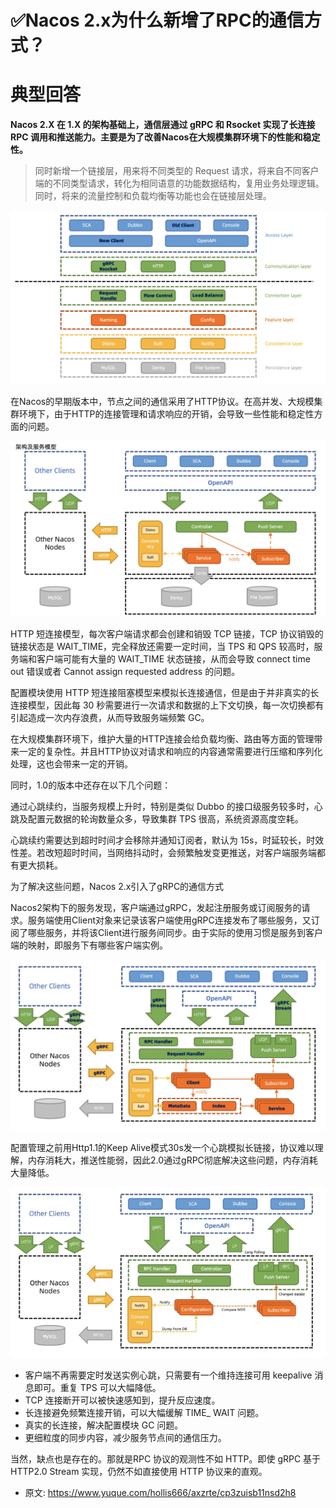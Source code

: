 # ✅Nacos 2.x为什么新增了RPC的通信方式？
<!--page header-->

<a name="hyi8c"></a>
# 典型回答

**Nacos 2.X 在 1.X 的架构基础上，通信层通过 gRPC 和 Rsocket 实现了长连接 RPC 调用和推送能力。主要是为了改善Nacos在大规模集群环境下的性能和稳定性。**

> 同时新增一个链接层，用来将不同类型的 Request 请求，将来自不同客户端的不同类型请求，转化为相同语意的功能数据结构，复用业务处理逻辑。同时，将来的流量控制和负载均衡等功能也会在链接层处理。



![image.png](./img/tSvgNOzcWC4SkneE/1688463935239-bb06659a-8217-4ec5-ab22-e2001053409a-832154.png)

在Nacos的早期版本中，节点之间的通信采用了HTTP协议。在高并发、大规模集群环境下，由于HTTP的连接管理和请求响应的开销，会导致一些性能和稳定性方面的问题。

![image.png](./img/tSvgNOzcWC4SkneE/1688464018606-9559cfb2-b8b8-4f1a-9cfe-c8a50a204867-583808.png)

HTTP 短连接模型，每次客户端请求都会创建和销毁 TCP 链接，TCP 协议销毁的链接状态是 WAIT_TIME，完全释放还需要一定时间，当 TPS 和 QPS 较高时，服务端和客户端可能有大量的 WAIT_TIME 状态链接，从而会导致 connect time out 错误或者 Cannot assign requested address 的问题。

配置模块使用 HTTP 短连接阻塞模型来模拟长连接通信，但是由于并非真实的长连接模型，因此每 30 秒需要进行一次请求和数据的上下文切换，每一次切换都有引起造成一次内存浪费，从而导致服务端频繁 GC。

在大规模集群环境下，维护大量的HTTP连接会给负载均衡、路由等方面的管理带来一定的复杂性。并且HTTP协议对请求和响应的内容通常需要进行压缩和序列化处理，这也会带来一定的开销。

同时，1.0的版本中还存在以下几个问题：

通过心跳续约，当服务规模上升时，特别是类似 Dubbo 的接口级服务较多时，心跳及配置元数据的轮询数量众多，导致集群 TPS 很高，系统资源高度空耗。

心跳续约需要达到超时时间才会移除并通知订阅者，默认为 15s，时延较长，时效性差。若改短超时时间，当网络抖动时，会频繁触发变更推送，对客户端服务端都有更大损耗。

为了解决这些问题，Nacos 2.x引入了gRPC的通信方式

Nacos2架构下的服务发现，客户端通过gRPC，发起注册服务或订阅服务的请求。服务端使用Client对象来记录该客户端使用gRPC连接发布了哪些服务，又订阅了哪些服务，并将该Client进行服务间同步。由于实际的使用习惯是服务到客户端的映射，即服务下有哪些客户端实例。

![image.png](./img/tSvgNOzcWC4SkneE/1688464160204-4ab46daa-eef1-4454-9e65-1f490e888bb5-732357.png)

配置管理之前用Http1.1的Keep Alive模式30s发一个心跳模拟长链接，协议难以理解，内存消耗大，推送性能弱，因此2.0通过gRPC彻底解决这些问题，内存消耗大量降低。

![image.png](./img/tSvgNOzcWC4SkneE/1688464408682-715d06d3-aa7d-474b-91b4-7878ceda245d-000786.png)


- 客户端不再需要定时发送实例心跳，只需要有一个维持连接可用 keepalive 消息即可。重复 TPS 可以大幅降低。
- TCP 连接断开可以被快速感知到，提升反应速度。
- 长连接避免频繁连接开销，可以大幅缓解 TIME_ WAIT 问题。
- 真实的长连接，解决配置模块 GC 问题。
- 更细粒度的同步内容，减少服务节点间的通信压力。

当然，缺点也是存在的。那就是RPC 协议的观测性不如 HTTP。即使 gRPC 基于 HTTP2.0 Stream 实现，仍然不如直接使用 HTTP 协议来的直观。


<!--page footer-->
- 原文: <https://www.yuque.com/hollis666/axzrte/cp3zuisb11nsd2h8>